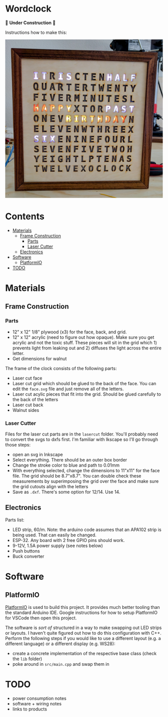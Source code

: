 # Wordclock
:construction: **Under Construction** :construction:

Instructions how to make this:

![alt tag](clock.jpg)

# Contents
* [Materials](#materials)
    * [Frame Construction](#frame-construction)
        * [Parts](#parts)
        * [Laser Cutter](#laser-cutter)
    * [Electronics](#electronics)
* [Software](#software)
    * [PlatformIO](#platformio)
* [TODO](#todo)


# Materials
## Frame Construction
### Parts
* 12" x 12" 1/8" plywood (x3) for the face, back, and grid.
* 12" x 12" acrylic (need to figure out how opaque). Make sure you get acrylic and not the toxic stuff. These pieces will sit in the grid which 1) prevents light from leaking out and 2) diffuses the light across the entire letter.
* Get dimensions for walnut

The frame of the clock consists of the following parts:
* Laser cut face
* Laser cut grid which should be glued to the back of the face. You can edit the `face.svg` file and just remove all of the letters.
* Laser cut acylic pieces that fit into the grid. Should be glued carefully to the back of the letters
* Laser cut back
* Walnut sides

### Laser Cutter
Files for the laser cut parts are in the `lasercut` folder. You'll probably need to convert the svgs to dxfs first. I'm familiar with Ikscape so I'll go through those steps:
- open an svg in Inkscape
- Select everything. There should be an outer box border
- Change the stroke color to blue and path to 0.01mm
- With everything selected, change the dimensions to 11"x11" for the face file. The grid should be 8.7"x8.7". You can double check these measurements by superimposing the grid over the face and make sure the grid cutouts align with the letters
- Save as `.dxf`. There's some option for 12/14. Use 14.

## Electronics
Parts list:
* LED strip, 60/m. Note: the arduino code assumes that an APA102 strip is being used. That can easily be changed.
* ESP-32. Any board with 2 free GPIO pins should work.
* 9-12V, 1.5A power supply (see notes below)
* Push buttons
* Buck converter


# Software
## PlatformIO
[PlatformIO](https://platformio.org/) is used to build this project. It provides much better tooling than the standard Arduino IDE. Google instructions for how to setup PlatformIO for VSCode then open this project.

The software is _sort of_ structured in a way to make swapping out LED strips or layouts. I haven't quite figured out how to do this configuration with C++. Perform the following steps if you would like to use a different layout (e.g. a different language) or a different display (e.g. WS28):
* create a concrete implementation of the respective base class (check the `lib` folder)
* poke around in `src/main.cpp` and swap them in

# TODO
* power consumption notes
* software + wiring notes
* links to products
